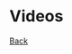 <div class="page-header">
  <h1>Videos</h1>
  <a href="/electrical/" class="home-button">Back</a>
</div>